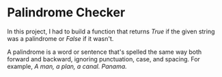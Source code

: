 <h1>Palindrome Checker</h1>
<p>In this project, I had to build a function that returns <i>True</i> if the given string was a palindrome or <i>False</i> if it wasn't.</p>

<p>A palindrome is a word or sentence that's spelled the same way both forward and backward, ignoring punctuation, case, and spacing.
For example, <i>A man, a plan, a canal. Panama.</i></p>
